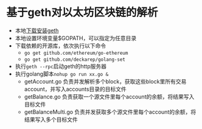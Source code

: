 # 基于geth对以太坊区块链的解析
* 本地[下载安装geth](https://github.com/ethereum/go-ethereum)
* 本地设置环境变量$GOPATH，可以指定为任意目录
* 下载依赖的开源库，依次执行以下命令
    * `go get github.com/ethereum/go-ethereum`
    * `go get github.com/deckarep/golang-set`
* 执行`geth --rpc`启动geth的http服务器
* 执行golang脚本`nohup go run xx.go &`
    * getAccount.go 负责并发解析多个block，获取这些block里所有交易account，并写入accounts目录的目标文件
    * getBalance.go 负责获取一个源文件里每个account的余额，将结果写入目标文件
    * getBalanceMulti.go 负责并发获取多个源文件里每个account的余额，将结果写入多个目标文件